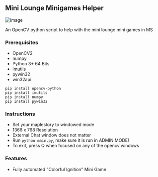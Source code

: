 ## Mini Lounge Minigames Helper
![image](https://i.imgur.com/ZRkwCj8.jpg)

An OpenCV python script to help with the mini lounge mini games in MS

### Prerequisites
- OpenCV2
- numpy
- Python 3+ 64 Bits
- imutils
- pywin32
- win32api

``` 
pip install opencv-python
pip install imutils
pip install numpy
pip install pywin32
```

### Instructions
- Set your maplestory to windowed mode
- 1366 x 768 Resolution
- External Chat window does not matter
- Run ```python main.py```, make sure it is run in ADMIN MODE!
- To exit, press Q when focused on any of the opencv windows

### Features
- Fully automated "Colorful Ignition" Mini Game
